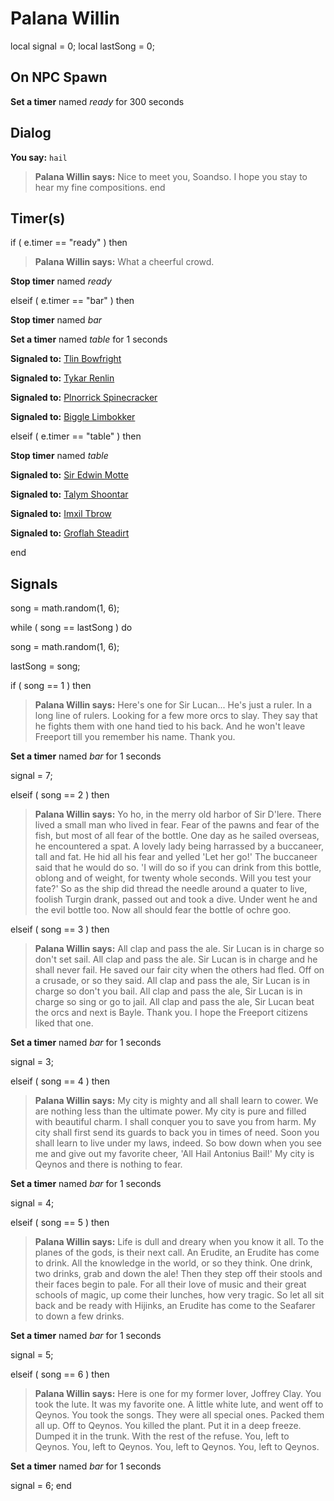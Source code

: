 # Palana Willin
local signal = 0;
local lastSong = 0;

## On NPC Spawn

**Set a timer** named *ready* for 300 seconds
## Dialog

**You say:** `hail`



>**Palana Willin says:** Nice to meet you, Soandso. I hope you stay to hear my fine compositions.
end

## Timer(s)

if ( e.timer == "ready" ) then


>**Palana Willin says:** What a cheerful crowd.


**Stop timer** named *ready*




elseif ( e.timer == "bar" ) then


**Stop timer** named *bar*


**Set a timer** named *table* for 1 seconds


**Signaled to:**  [Tlin Bowfright](/npc/10186)


**Signaled to:**  [Tykar Renlin](/npc/10157)


**Signaled to:**  [Plnorrick Spinecracker](/npc/10163)


**Signaled to:**  [Biggle Limbokker](/npc/10160)


elseif ( e.timer == "table" ) then


**Stop timer** named *table*


**Signaled to:**  [Sir Edwin Motte](/npc/10199)


**Signaled to:**  [Talym Shoontar](/npc/10182)


**Signaled to:**  [Imxil Tbrow](/npc/10012)


**Signaled to:**  [Groflah Steadirt](/npc/10195)

end

## Signals

song = math.random(1, 6);

while ( song == lastSong ) do


song = math.random(1, 6);

lastSong = song;



if ( song == 1 ) then


>**Palana Willin says:** Here's one for Sir Lucan... He's just a ruler. In a long line of rulers. Looking for a few more orcs to slay. They say that he fights them with one hand tied to his back. And he won't leave Freeport till you remember his name. Thank you.


**Set a timer** named *bar* for 1 seconds


signal = 7;

elseif ( song == 2 ) then


>**Palana Willin says:** Yo ho, in the merry old harbor of Sir D'lere. There lived a small man who lived in fear. Fear of the pawns and fear of the fish, but most of all fear of the bottle. One day as he sailed overseas, he encountered a spat. A lovely lady being harrassed by a buccaneer, tall and fat. He hid all his fear and yelled 'Let her go!' The buccaneer said that he would do so. 'I will do so if you can drink from this bottle, oblong and of weight, for twenty whole seconds. Will you test your fate?' So as the ship did thread the needle around a quater to live, foolish Turgin drank, passed out and took a dive. Under went he and the evil bottle too. Now all should fear the bottle of ochre goo.

elseif ( song == 3 ) then


>**Palana Willin says:** All clap and pass the ale. Sir Lucan is in charge so don't set sail. All clap and pass the ale. Sir Lucan is in charge and he shall never fail. He saved our fair city when the others had fled. Off on a crusade, or so they said. All clap  and pass the ale, Sir Lucan is in charge so don't you bail. All clap and pass the ale, Sir Lucan is in charge so sing or go to jail. All clap and pass the ale, Sir Lucan beat the orcs and next is Bayle. Thank you. I hope the Freeport citizens liked that one.


**Set a timer** named *bar* for 1 seconds


signal = 3;

elseif ( song == 4 ) then


>**Palana Willin says:** My city is mighty and all shall learn to cower. We are nothing less than the ultimate power. My city is pure and filled with beautiful charm. I shall conquer you to save you from harm. My city shall first send its guards to back you in times of need. Soon you shall learn to live under my laws, indeed. So bow down when you see me and give out my favorite cheer, 'All Hail Antonius Bail!' My city is Qeynos and there is nothing to fear.


**Set a timer** named *bar* for 1 seconds


signal = 4;

elseif ( song == 5 ) then


>**Palana Willin says:** Life is dull and dreary when you know it all. To the planes of the gods, is their next call. An Erudite, an Erudite has come to drink. All the knowledge in the world, or so they think. One drink, two drinks, grab and down the ale! Then they step off their stools and their faces begin to pale. For all their love of music and their great schools of magic, up come their lunches, how very tragic. So let all sit back and be ready with Hijinks, an Erudite has come to the Seafarer to down a few drinks.


**Set a timer** named *bar* for 1 seconds


signal = 5;

elseif ( song == 6 ) then


>**Palana Willin says:** Here is one for my former lover, Joffrey Clay. You took the lute. It was my favorite one. A little white lute, and went off to Qeynos. You took the songs. They were all special ones. Packed them all up. Off to Qeynos. You killed the plant. Put it in a deep freeze. Dumped it in the trunk. With the rest of the refuse. You, left to Qeynos. You, left to Qeynos. You, left to Qeynos. You, left to Qeynos.


**Set a timer** named *bar* for 1 seconds


signal = 6;
end